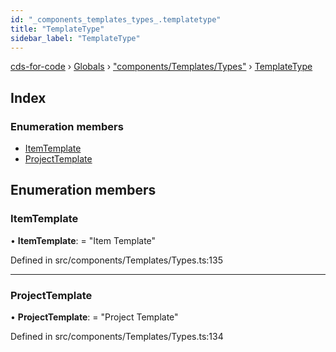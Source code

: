 ```yaml
---
id: "_components_templates_types_.templatetype"
title: "TemplateType"
sidebar_label: "TemplateType"
---
```


[cds-for-code](../index.md) › [Globals](../globals.md) › ["components/Templates/Types"](../modules/_components_templates_types_.md) › [TemplateType](_components_templates_types_.templatetype.md)

## Index

### Enumeration members

* [ItemTemplate](_components_templates_types_.templatetype.md#itemtemplate)
* [ProjectTemplate](_components_templates_types_.templatetype.md#projecttemplate)

## Enumeration members

###  ItemTemplate

• **ItemTemplate**: = "Item Template"

Defined in src/components/Templates/Types.ts:135

___

###  ProjectTemplate

• **ProjectTemplate**: = "Project Template"

Defined in src/components/Templates/Types.ts:134
